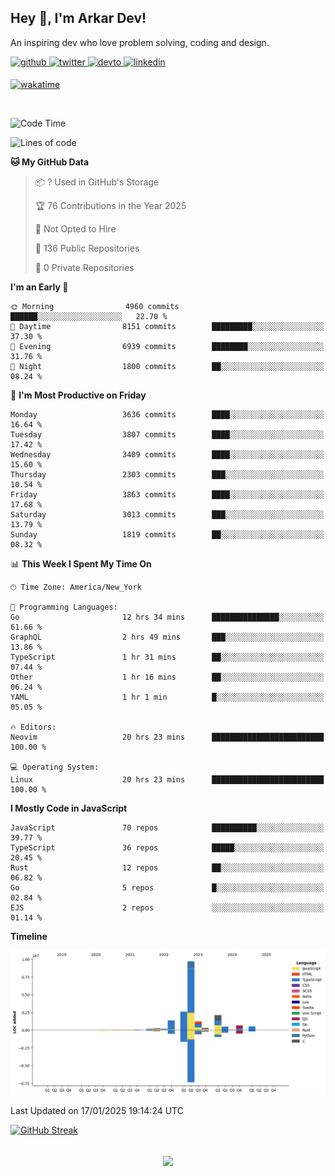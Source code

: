 ## Hey 👋, I'm Arkar Dev!  

An inspiring dev who love problem solving, coding and design.

<a href="https://github.com/Riley1101" target="_blank">
<img src=https://img.shields.io/badge/github-%2324292e.svg?&style=for-the-badge&logo=github&logoColor=white alt=github style="margin-bottom: 5px;" />
</a>
<a href="https://twitter.com/arkardev" target="_blank">
<img src=https://img.shields.io/badge/twitter-%2300acee.svg?&style=for-the-badge&logo=twitter&logoColor=white alt=twitter style="margin-bottom: 5px;" />
</a>
<a href="https://dev.to/riley1101" target="_blank">
<img src=https://img.shields.io/badge/dev.to-%2308090A.svg?&style=for-the-badge&logo=dev.to&logoColor=white alt=devto style="margin-bottom: 5px;" />
</a>
<a href="https://linkedin.com/in/arkar-kaung-myat" target="_blank">
<img src=https://img.shields.io/badge/linkedin-%231E77B5.svg?&style=for-the-badge&logo=linkedin&logoColor=white alt=linkedin style="margin-bottom: 5px;" />
</a>
  
[![wakatime](https://wakatime.com/badge/user/cf23b6e3-75f8-4c04-b0e3-273191c8d2ec.svg)](https://wakatime.com/@cf23b6e3-75f8-4c04-b0e3-273191c8d2ec)

<br/>

<!--START_SECTION:waka-->
![Code Time](http://img.shields.io/badge/Code%20Time-1%2C253%20hrs%2036%20mins-blue)

![Lines of code](https://img.shields.io/badge/From%20Hello%20World%20I%27ve%20Written-20.1%20million%20lines%20of%20code-blue)

**🐱 My GitHub Data** 

> 📦 ? Used in GitHub's Storage 
 > 
> 🏆 76 Contributions in the Year 2025
 > 
> 🚫 Not Opted to Hire
 > 
> 📜 136 Public Repositories 
 > 
> 🔑 0 Private Repositories 
 > 
**I'm an Early 🐤** 

```text
🌞 Morning                4960 commits        ██████░░░░░░░░░░░░░░░░░░░   22.70 % 
🌆 Daytime                8151 commits        █████████░░░░░░░░░░░░░░░░   37.30 % 
🌃 Evening                6939 commits        ████████░░░░░░░░░░░░░░░░░   31.76 % 
🌙 Night                  1800 commits        ██░░░░░░░░░░░░░░░░░░░░░░░   08.24 % 
```
📅 **I'm Most Productive on Friday** 

```text
Monday                   3636 commits        ████░░░░░░░░░░░░░░░░░░░░░   16.64 % 
Tuesday                  3807 commits        ████░░░░░░░░░░░░░░░░░░░░░   17.42 % 
Wednesday                3409 commits        ████░░░░░░░░░░░░░░░░░░░░░   15.60 % 
Thursday                 2303 commits        ███░░░░░░░░░░░░░░░░░░░░░░   10.54 % 
Friday                   3863 commits        ████░░░░░░░░░░░░░░░░░░░░░   17.68 % 
Saturday                 3013 commits        ███░░░░░░░░░░░░░░░░░░░░░░   13.79 % 
Sunday                   1819 commits        ██░░░░░░░░░░░░░░░░░░░░░░░   08.32 % 
```


📊 **This Week I Spent My Time On** 

```text
🕑︎ Time Zone: America/New_York

💬 Programming Languages: 
Go                       12 hrs 34 mins      ███████████████░░░░░░░░░░   61.66 % 
GraphQL                  2 hrs 49 mins       ███░░░░░░░░░░░░░░░░░░░░░░   13.86 % 
TypeScript               1 hr 31 mins        ██░░░░░░░░░░░░░░░░░░░░░░░   07.44 % 
Other                    1 hr 16 mins        ██░░░░░░░░░░░░░░░░░░░░░░░   06.24 % 
YAML                     1 hr 1 min          █░░░░░░░░░░░░░░░░░░░░░░░░   05.05 % 

🔥 Editors: 
Neovim                   20 hrs 23 mins      █████████████████████████   100.00 % 

💻 Operating System: 
Linux                    20 hrs 23 mins      █████████████████████████   100.00 % 
```

**I Mostly Code in JavaScript** 

```text
JavaScript               70 repos            ██████████░░░░░░░░░░░░░░░   39.77 % 
TypeScript               36 repos            █████░░░░░░░░░░░░░░░░░░░░   20.45 % 
Rust                     12 repos            ██░░░░░░░░░░░░░░░░░░░░░░░   06.82 % 
Go                       5 repos             █░░░░░░░░░░░░░░░░░░░░░░░░   02.84 % 
EJS                      2 repos             ░░░░░░░░░░░░░░░░░░░░░░░░░   01.14 % 
```



**Timeline**

![Lines of Code chart](https://raw.githubusercontent.com/Riley1101/Riley1101/main/assets/bar_graph.png)


 Last Updated on 17/01/2025 19:14:24 UTC
<!--END_SECTION:waka-->

[![GitHub Streak](https://streak-stats.demolab.com?user=Riley1101)](https://git.io/streak-stats)
  
<br/>  
<div align="center">
<img src="https://komarev.com/ghpvc/?username=Riley1101&&style=flat-square" align="center" />
</div>  

